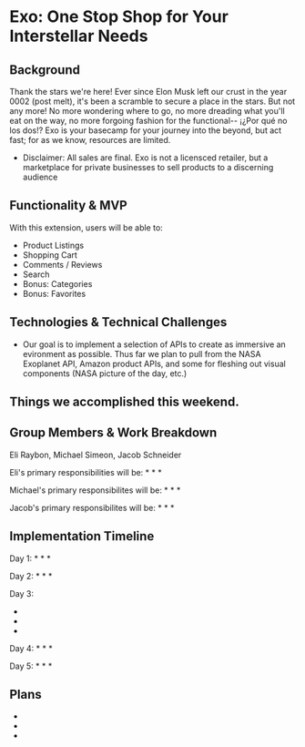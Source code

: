 # Exo: One Stop Shop for Your Interstellar Needs
## Background

Thank the stars we're here! Ever since Elon Musk left our crust in the year 0002 (post melt), it's been a scramble to secure a place in the stars. But not any more! No more wondering where to go, no more dreading what you'll eat on the way, no more forgoing fashion for the functional-- ¡¿Por qué no los dos!? Exo is your basecamp for your journey into the beyond, but act fast; for as we know, resources are limited.

* Disclaimer: All sales are final. Exo is not a licensced retailer, but a marketplace for private businesses to sell products to a discerning audience

## Functionality & MVP
With this extension, users will be able to:

* Product Listings
* Shopping Cart
* Comments / Reviews
* Search
* Bonus: Categories
* Bonus: Favorites


## Technologies & Technical Challenges
* Our goal is to implement a selection of APIs to create as immersive an evironment as possible. Thus far we plan to pull from the NASA Exoplanet API, Amazon product APIs, and some for fleshing out visual components (NASA picture of the day, etc.)

## Things we accomplished this weekend.


## Group Members & Work Breakdown
Eli Raybon, Michael Simeon, Jacob Schneider

Eli's primary responsibilities will be:
*
*
*

Michael's primary responsibilites will be:
*
*
*

Jacob's primary responsibilites will be:
*
*
*

## Implementation Timeline
Day 1: 
* 
* 
* 

Day 2: 
* 
* 
* 

Day 3: 

* 
* 
* 

Day 4: 
* 
* 
* 

Day 5: 
* 
* 
* 

## Plans
* 
* 
* 
